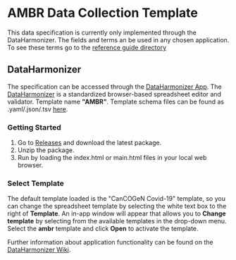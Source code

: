 # AMBR Data Collection Template

This data specification is currently only implemented through the DataHarmonizer. The fields and terms an be used in any chosen application. To see these terms go to the [reference guide directory](https://github.com/cidgoh/AMBR_Contextual_data_Specification/tree/main/Reference%20Guide)

## DataHarmonizer
The specification can be accessed through the [DataHarmonizer App](https://github.com/cidgoh/pathogen-genomics-package/releases). The [DataHarmonizer](https://github.com/cidgoh/DataHarmonizer) is a standardized browser-based spreadsheet editor and validator. Template name **"AMBR"**. Template schema files can be found as .yaml/.json/.tsv [here](https://github.com/cidgoh/DataHarmonizer/tree/master/web/templates/ambr).

### Getting Started
1. Go to [Releases](https://github.com/cidgoh/pathogen-genomics-package/releases) and download the latest package.
2. Unzip the package.
3. Run by loading the index.html or main.html files in your local web browser.

### Select Template
The default template loaded is the "CanCOGeN Covid-19" template, so you can change the spreadsheet template by selecting the white text box to the right of **Template**. An in-app window will appear that allows you to **Change template** by selecting from the available templates in the drop-down menu. Select the **ambr** template and click **Open** to activate the template.

Further information about application functionality can be found on the [DataHarmonizer Wiki](https://github.com/cidgoh/pathogen-genomics-package/wiki/DataHarmonizer-Getting-Started).


